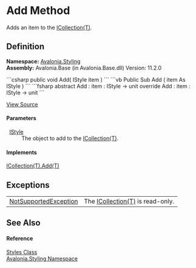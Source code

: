 # Add Method


Adds an item to the <a href="https://learn.microsoft.com/dotnet/api/system.collections.generic.icollection-1" target="_blank" rel="noopener noreferrer">ICollection(T)</a>.



## Definition
**Namespace:** <a href="N_Avalonia_Styling">Avalonia.Styling</a>  
**Assembly:** Avalonia.Base (in Avalonia.Base.dll) Version: 11.2.0

<Tabs groupId="api-code-preview">
<TabItem value="csharp" label="C#">
```csharp
public void Add(
	IStyle item
)
```
</TabItem>
<TabItem value="vb" label="VB">
```vb
Public Sub Add ( 
	item As IStyle
)
```
</TabItem>
<TabItem value="fsharp" label="F#">
```fsharp
abstract Add : 
        item : IStyle -> unit 
override Add : 
        item : IStyle -> unit 
```
</TabItem>
</Tabs>



<a href="https://github.com/AvaloniaUI/Avalonia/tree/master/src/Avalonia.Base/Styling/Styles.cs#L162" title="View the source code">View Source</a>



#### Parameters
<dl><dt>  <a href="T_Avalonia_Styling_IStyle">IStyle</a></dt><dd>The object to add to the <a href="https://learn.microsoft.com/dotnet/api/system.collections.generic.icollection-1" target="_blank" rel="noopener noreferrer">ICollection(T)</a>.</dd></dl>

#### Implements
<a href="https://learn.microsoft.com/dotnet/api/system.collections.generic.icollection-1.add" target="_blank" rel="noopener noreferrer">ICollection(T).Add(T)</a>  


## Exceptions
<table>
<tr>
<td><a href="https://learn.microsoft.com/dotnet/api/system.notsupportedexception" target="_blank" rel="noopener noreferrer">NotSupportedException</a></td>
<td>The <a href="https://learn.microsoft.com/dotnet/api/system.collections.generic.icollection-1" target="_blank" rel="noopener noreferrer">ICollection(T)</a> is read-only.</td>
</tr>
</table>

## See Also


#### Reference
<a href="T_Avalonia_Styling_Styles">Styles Class</a>  
<a href="N_Avalonia_Styling">Avalonia.Styling Namespace</a>  
